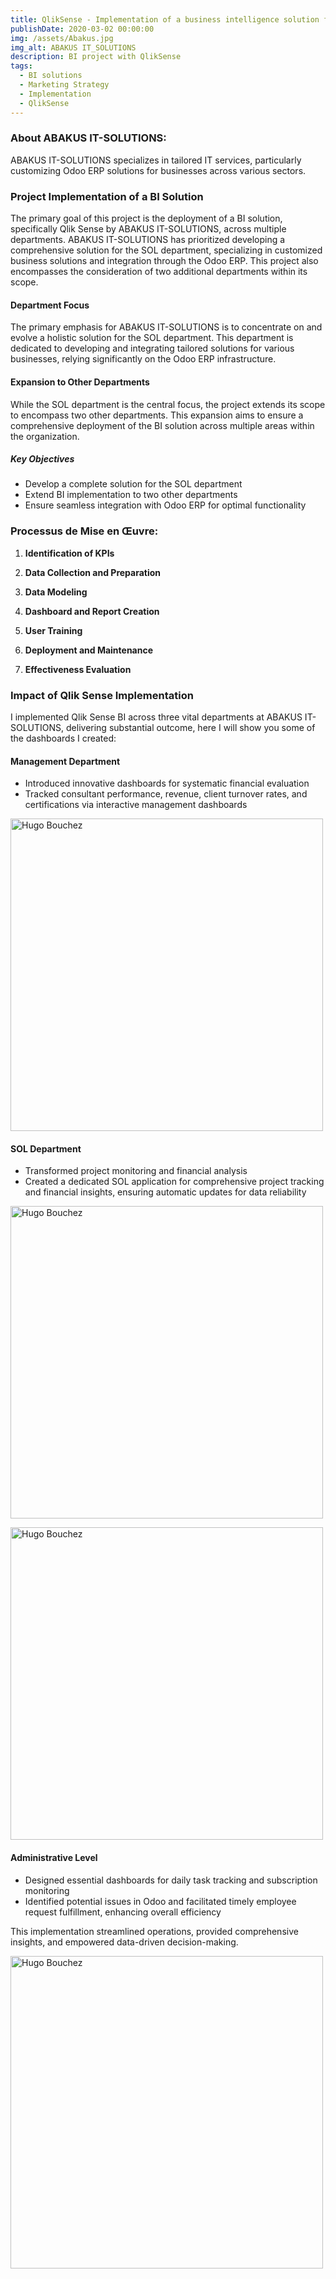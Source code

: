 ```yaml
---
title: QlikSense - Implementation of a business intelligence solution for abakus it-solutions
publishDate: 2020-03-02 00:00:00
img: /assets/Abakus.jpg
img_alt: ABAKUS IT_SOLUTIONS
description: BI project with QlikSense
tags:
  - BI solutions
  - Marketing Strategy
  - Implementation
  - QlikSense
---
```


### About ABAKUS IT-SOLUTIONS:
ABAKUS IT-SOLUTIONS specializes in tailored IT services, particularly customizing Odoo ERP solutions for businesses across various sectors.


### Project Implementation of a BI Solution

The primary goal of this project is the deployment of a BI solution, specifically Qlik Sense by ABAKUS IT-SOLUTIONS, across multiple departments. ABAKUS IT-SOLUTIONS has prioritized developing a comprehensive solution for the SOL department, specializing in customized business solutions and integration through the Odoo ERP. This project also encompasses the consideration of two additional departments within its scope.

#### Department Focus

The primary emphasis for ABAKUS IT-SOLUTIONS is to concentrate on and evolve a holistic solution for the SOL department. This department is dedicated to developing and integrating tailored solutions for various businesses, relying significantly on the Odoo ERP infrastructure.

#### Expansion to Other Departments

While the SOL department is the central focus, the project extends its scope to encompass two other departments. This expansion aims to ensure a comprehensive deployment of the BI solution across multiple areas within the organization.

##### Key Objectives

- Develop a complete solution for the SOL department
- Extend BI implementation to two other departments
- Ensure seamless integration with Odoo ERP for optimal functionality

### Processus de Mise en Œuvre:

1. **Identification of KPIs**

2. **Data Collection and Preparation**

3. **Data Modeling**

4. **Dashboard and Report Creation**

5. **User Training**

6. **Deployment and Maintenance**

7. **Effectiveness Evaluation**

### Impact of Qlik Sense Implementation

I implemented Qlik Sense BI across three vital departments at ABAKUS IT-SOLUTIONS, delivering substantial outcome, here I will show you some of the dashboards I created:

#### Management Department

- Introduced innovative dashboards for systematic financial evaluation
- Tracked consultant performance, revenue, client turnover rates, and certifications via interactive management dashboards

<img
    alt="Hugo Bouchez"
    width="500"
    height="500"
    src="/assets/Imagedashboardmanagement.png"
/>
<br>

#### SOL Department

- Transformed project monitoring and financial analysis
- Created a dedicated SOL application for comprehensive project tracking and financial insights, ensuring automatic updates for data reliability

<img
    alt="Hugo Bouchez"
    width="500"
    height="500"
    src="/assets/ImagedashboardSOL1.png"
/>
<br>

<img
    alt="Hugo Bouchez"
    width="500"
    height="500"
    src="/assets/ImagedashboardSOL2.png"
/>
<br>

#### Administrative Level

- Designed essential dashboards for daily task tracking and subscription monitoring
- Identified potential issues in Odoo and facilitated timely employee request fulfillment, enhancing overall efficiency

This implementation streamlined operations, provided comprehensive insights, and empowered data-driven decision-making.


<img
    alt="Hugo Bouchez"
    width="500"
    height="500"
    src="/assets/ImagedashboardAdm.png"
/>